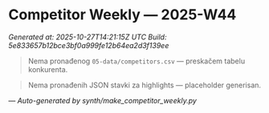 # Competitor Weekly — 2025-W44

_Generated at: 2025-10-27T14:21:15Z UTC_
_Build: 5e833657b12bce3bf0a999fe12b64ea2d3f139ee_

> Nema pronađenog `05-data/competitors.csv` — preskačem tabelu konkurenta.

> Nema pronađenih JSON stavki za highlights — placeholder generisan.

—
_Auto-generated by synth/make_competitor_weekly.py_